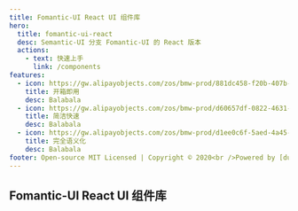 ```yaml
---
title: Fomantic-UI React UI 组件库
hero:
  title: fomantic-ui-react
  desc: Semantic-UI 分支 Fomantic-UI 的 React 版本
  actions:
    - text: 快速上手
      link: /components
features:
  - icon: https://gw.alipayobjects.com/zos/bmw-prod/881dc458-f20b-407b-947a-95104b5ec82b/k79dm8ih_w144_h144.png
    title: 开箱即用
    desc: Balabala
  - icon: https://gw.alipayobjects.com/zos/bmw-prod/d60657df-0822-4631-9d7c-e7a869c2f21c/k79dmz3q_w126_h126.png
    title: 简洁快速
    desc: Balabala
  - icon: https://gw.alipayobjects.com/zos/bmw-prod/d1ee0c6f-5aed-4a45-a507-339a4bfe076c/k7bjsocq_w144_h144.png
    title: 完全语义化
    desc: Balabala
footer: Open-source MIT Licensed | Copyright © 2020<br />Powered by [dumi](https://d.umijs.org)
---
```


## Fomantic-UI React UI 组件库
